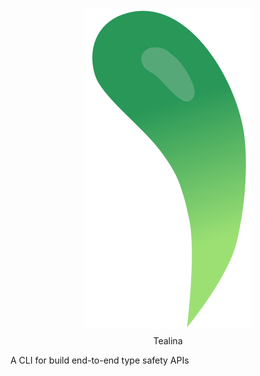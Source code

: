 
<div style="display:flex; flex-direction:column; justify-content:center; align-items:center; gap:10px">
  <img src="https://github.com/tealina/docs-en/blob/main/docs/public/logo.svg"/>
  <div>Tealina</div>
</div>


A CLI for build end-to-end type safety APIs
